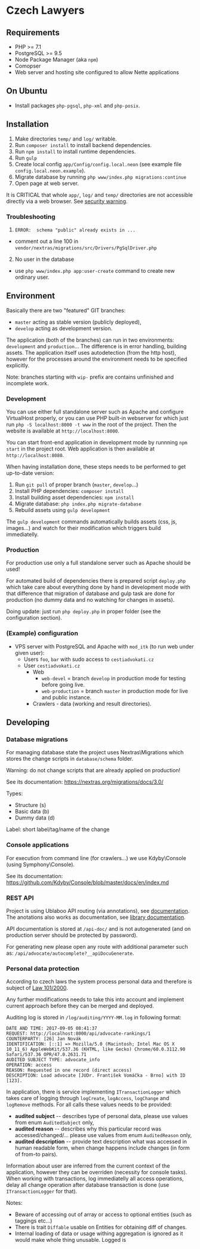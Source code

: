 # Czech Lawyers

## Requirements

 - PHP >= 7.1
 - PostgreSQL >= 9.5
 - Node Package Manager (aka `npm`)
 - Comopser
 - Web server and hosting site configured to allow Nette applications

## On Ubuntu

 - Install packages ``php-pgsql``, ``php-xml`` and ``php-posix``.

## Installation

1. Make directories `temp/` and `log/` writable.
2. Run `composer install` to install backend dependencies.
3. Run `npm install` to install runtime dependencies.
4. Run `gulp`
5. Create local config `app/Config/config.local.neon` (see example file `config.local.neon.example`).
6. Migrate database by running `php www/index.php migrations:continue`
7. Open page at web server.

It is CRITICAL that whole `app/`, `log/` and `temp/` directories are not accessible directly
via a web browser. See [security warning](https://nette.org/security-warning).

### Troubleshooting

1. ``ERROR:  schema "public" already exists in ...``
  - comment out a line 100 in ``vendor/nextras/migrations/src/Drivers/PgSqlDriver.php``
  
2. No user in the database
  - use  `php www/index.php app:user-create` command to create new ordinary user.

## Environment

Basically there are two "featured" GIT branches:

 - `master` acting as stable version (publicly deployed),
 - `develop` acting as development version.

The application (both of the branches) can run in two environments: `development` and `production`... The difference is in error handling, building assets. The application itself uses autodetection (from the http host), however for the processes around the environment needs to be specified explicitly.

Note: branches starting with `wip-` prefix are contains unfinished and incomplete work.

### Development

You can use either full standalone server such as Apache and configure VirtualHost properly, or you can use PHP built-in webserver for which just run `php -S localhost:8000 -t www` in the root of the project. Then the website is available at `http://localhost:8000`.

You can start front-end application in development mode by runnning `npm start` in the project root. Web application is then available at `http://localhost:8080`. 


When having installation done, these steps needs to be performed to get up-to-date version:

1. Run `git pull` of proper branch (`master`, `develop`...)
2. Install PHP dependencies: `composer install`
3. Install building asset dependencies: `npm install`
4. Migrate database: `php index.php migrate-database`
5. Rebuild assets using `gulp development`

The `gulp development` commands automatically builds assets (css, js, images...) and watch for their modification which triggers build immediatelly.

### Production

For production use only a full standalone server such as Apache should be used!

For automated build of dependencies there is prepared script `deploy.php` which take care about everything done by hand in development mode with that difference that migration of database and gulp task are done for production (no dummy data and no watching for changes in assets).

Doing update: just run `php deploy.php` in proper folder (see the configuration section).

### (Example) configuration

* VPS server with PostgreSQL and Apache with `mod_itk` (to run web under given user):
  * Users `foo`, `bar` with sudo access to `cestiadvokati.cz`
  * User `cestiadvokati.cz`
    * Web
  	   * `web-devel` = branch `develop` in production mode for testing before going live.
  	   * `web-production` = branch `master` in production mode for live and public instance.
    * Crawlers - data (working and result directories).


## Developing

### Database migrations

For managing database state the project uses Nextras\Migrations which stores the change scripts in `database/schema` folder.

Warning: do not change scripts that are already applied on production!

See its documentation: https://nextras.org/migrations/docs/3.0/

Types:

  * Structure (s)
  * Basic data (b)
  * Dummy data (d)

Label: short label/tag/name of the change

### Console applications

For execution from command line (for crawlers...) we use Kdyby\Console (using Symphony\Console).

See its documentation: https://github.com/Kdyby/Console/blob/master/docs/en/index.md

### REST API

Project is using Ublaboo API routing (via annotations), see [documentation](https://ublaboo.org/api-router/annotation-routing).
The anotations also works as documentation, see [library documentation](https://ublaboo.org/api-docu/).

API documentation is stored at `/api-doc/` and is not autogenerated (and on production server should be protected by password).

For generating new please open any route with additional parameter such as: `/api/advocate/autocomplete?__apiDocuGenerate`.

### Personal data protection

According to czech laws the system process personal data and therefore is subject of [Law 101/2000](https://www.uoou.cz/files/101_cz.pdf).

Any further modifications needs to take this into account and implement current approach before they can be merged and deployed.

Auditing log is stored in `/log/auditing/YYYY-MM.log` in following format:
```
DATE AND TIME: 2017-09-05 08:41:37
REQUEST: http://localhost:8000/api/advocate-rankings/1
COUNTERPARTY: [26] Jan Novák
IDENTIFICATION: [::1] => Mozilla/5.0 (Macintosh; Intel Mac OS X 10_11_6) AppleWebKit/537.36 (KHTML, like Gecko) Chrome/60.0.3112.90 Safari/537.36 OPR/47.0.2631.71
AUDITED SUBJECT TYPE: advocate_info
OPERATION: access
REASON: Requested in one record (direct access)
DESCRIPTION: Load advocate [JUDr. František Vomáčka - Brno] with ID [123].
```

In application, there is service implementing `ITransactionLogger` which takes care of logging through `logCreate`, `logAccess`, `logChange` and `logRemove` methods.
For all calls these values needs to be provided:

- **audited subject** -- describes type of personal data, please use values from enum `AuditedSubject` only,
- **audited reason** -- describes why this particular record was accessed/changed/... please use values from enum `AuditedReason` only,
- **audited description** -- provide text description what was accessed in human readable form, when change happens include changes (in form of from-to pairs).

Information about user are inferred from the current context of the application, however they can be overriden (necessity for console tasks).
When working with transactions, log immediatelly all access operations, delay all change operation after database transaction is done (use `ITransactionLogger` for that).

Notes:

- Beware of accessing out of array or access to optional entities (such as taggings etc...)
- There is trait `Diffable` usable on Entities for obtaining diff of changes.
- Internal loading of data or usage withing aggregation is ignored as it would make whole thing unusable. Logged is
